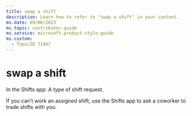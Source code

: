 ```yaml
---
title: swap a shift
description: Learn how to refer to "swap a shift" in your content.
ms.date: 09/06/2023
ms.topic: contributor-guide
ms.service: microsoft-product-style-guide
ms.custom:
  - TopicID 71467
---
```



# swap a shift

In the Shifts app: A type of shift request. 

If you can’t work an assigned shift, use the Shifts app to ask a coworker to trade shifts with you.


